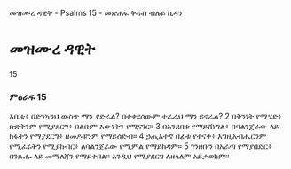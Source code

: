 ﻿
 መዝሙረ ዳዊት - Psalms 15 - መጽሐፍ ቅዱስ ብሉይ ኪዳን
# መዝሙረ ዳዊት
15
### ምዕራፍ 15
 አቤቱ፥ በድንኳንህ ውስጥ ማን ያድራል? በተቀደሰውም ተራራህ ማን ይኖራል?
2  በቅንነት የሚሄድ፥ ጽድቅንም የሚያደርግ፥ በልቡም እውነትን የሚናገር።
3  በአንደበቱ የማይሸነግል፥ በባልንጀራው ላይ ክፋትን የማያደርግ፥ ዘመዶቹንም የማይሰድብ።
4  ኃጢአተኛ በፊቱ የተናቀ፥ እግዚአብሔርንም የሚፈሩትን የሚያከብር፥ ለባልንጀራው የሚምል የማይከዳም።
5  ገንዘቡን በአራጣ የማያበድር፥ በንጹሑ ላይ መማለጃን የማይቀበል። እንዲህ የሚያደርግ ለዘላለም አይታወክም። 
